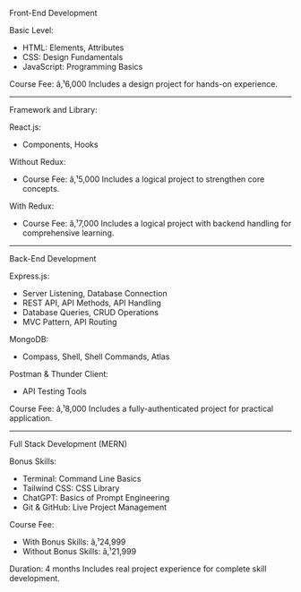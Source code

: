 
Front-End Development

Basic Level:
- HTML: Elements, Attributes
- CSS: Design Fundamentals
- JavaScript: Programming Basics

Course Fee: â‚¹6,000
Includes a design project for hands-on experience.

---

Framework and Library:

React.js:
- Components, Hooks

Without Redux:
- Course Fee: â‚¹5,000
Includes a logical project to strengthen core concepts.

With Redux:
- Course Fee: â‚¹7,000
Includes a logical project with backend handling for comprehensive learning.

---

Back-End Development

Express.js:
- Server Listening, Database Connection
- REST API, API Methods, API Handling
- Database Queries, CRUD Operations
- MVC Pattern, API Routing

MongoDB:
- Compass, Shell, Shell Commands, Atlas

Postman & Thunder Client:
- API Testing Tools

Course Fee: â‚¹8,000
Includes a fully-authenticated project for practical application.

---

Full Stack Development (MERN)

Bonus Skills:
- Terminal: Command Line Basics
- Tailwind CSS: CSS Library
- ChatGPT: Basics of Prompt Engineering
- Git & GitHub: Live Project Management

Course Fee:
- With Bonus Skills: â‚¹24,999
- Without Bonus Skills: â‚¹21,999

Duration: 4 months
Includes real project experience for complete skill development.
